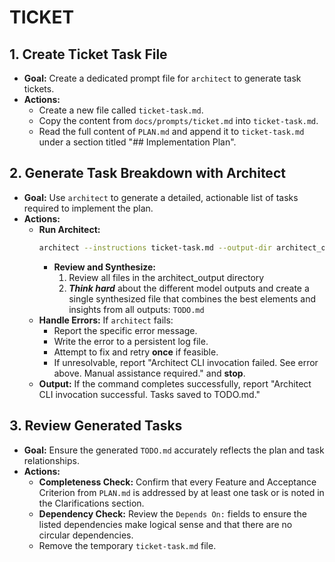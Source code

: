 # TICKET

## 1. Create Ticket Task File

- **Goal:** Create a dedicated prompt file for `architect` to generate task tickets.
- **Actions:**
    - Create a new file called `ticket-task.md`.
    - Copy the content from `docs/prompts/ticket.md` into `ticket-task.md`.
    - Read the full content of `PLAN.md` and append it to `ticket-task.md` under a section titled "## Implementation Plan".

## 2. Generate Task Breakdown with Architect

- **Goal:** Use `architect` to generate a detailed, actionable list of tasks required to implement the plan.
- **Actions:**
    - **Run Architect:**
        ```bash
        architect --instructions ticket-task.md --output-dir architect_output --model gemini-2.5-pro-exp-03-25 --model gemini-2.0-flash ./
        ```
        - **Review and Synthesize:**
            1. Review all files in the architect_output directory
            2. ***Think hard*** about the different model outputs and create a single synthesized file that combines the best elements and insights from all outputs: `TODO.md`
    - **Handle Errors:** If `architect` fails:
        - Report the specific error message.
        - Write the error to a persistent log file.
        - Attempt to fix and retry **once** if feasible.
        - If unresolvable, report "Architect CLI invocation failed. See error above. Manual assistance required." and **stop**.
    - **Output:** If the command completes successfully, report "Architect CLI invocation successful. Tasks saved to TODO.md."

## 3. Review Generated Tasks

- **Goal:** Ensure the generated `TODO.md` accurately reflects the plan and task relationships.
- **Actions:**
    - **Completeness Check:** Confirm that every Feature and Acceptance Criterion from `PLAN.md` is addressed by at least one task or is noted in the Clarifications section.
    - **Dependency Check:** Review the `Depends On:` fields to ensure the listed dependencies make logical sense and that there are no circular dependencies.
    - Remove the temporary `ticket-task.md` file.
